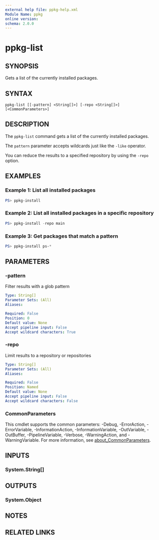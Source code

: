 ```yaml
---
external help file: ppkg-help.xml
Module Name: ppkg
online version:
schema: 2.0.0
---
```


# ppkg-list

## SYNOPSIS
Gets a list of the currently installed packages.

## SYNTAX

```
ppkg-list [[-pattern] <String[]>] [-repo <String[]>] [<CommonParameters>]
```

## DESCRIPTION
The `ppkg-list` command gets a list of the currently installed packages.

The `pattern` parameter accepts wildcards just like the `-like` operator.

You can reduce the results to a specified repository by using the `-repo` option.

## EXAMPLES

### Example 1: List all installed packages
```powershell
PS> ppkg-install
```

### Example 2: List all installed packages in a specific repository
```powershell
PS> ppkg-install -repo main
```

### Example 3: Get packages that match a pattern
```powershell
PS> ppkg-install ps-*
```

## PARAMETERS

### -pattern
Filter results with a glob pattern

```yaml
Type: String[]
Parameter Sets: (All)
Aliases:

Required: False
Position: 0
Default value: None
Accept pipeline input: False
Accept wildcard characters: True
```

### -repo
Limit results to a repository or repositories

```yaml
Type: String[]
Parameter Sets: (All)
Aliases:

Required: False
Position: Named
Default value: None
Accept pipeline input: False
Accept wildcard characters: False
```

### CommonParameters
This cmdlet supports the common parameters: -Debug, -ErrorAction, -ErrorVariable, -InformationAction, -InformationVariable, -OutVariable, -OutBuffer, -PipelineVariable, -Verbose, -WarningAction, and -WarningVariable. For more information, see [about_CommonParameters](http://go.microsoft.com/fwlink/?LinkID=113216).

## INPUTS

### System.String[]

## OUTPUTS

### System.Object
## NOTES

## RELATED LINKS
